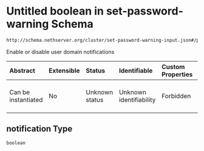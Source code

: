 # Untitled boolean in set-password-warning Schema

```txt
http://schema.nethserver.org/cluster/set-password-warning-input.json#/properties/notification
```

Enable or disable user domain notifications

| Abstract            | Extensible | Status         | Identifiable            | Custom Properties | Additional Properties | Access Restrictions | Defined In                                                                                          |
| :------------------ | :--------- | :------------- | :---------------------- | :---------------- | :-------------------- | :------------------ | :-------------------------------------------------------------------------------------------------- |
| Can be instantiated | No         | Unknown status | Unknown identifiability | Forbidden         | Allowed               | none                | [set-password-warning-input.json\*](cluster/set-password-warning-input.json "open original schema") |

## notification Type

`boolean`
